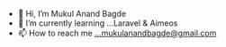 - 👋 Hi, I’m Mukul Anand Bagde
- 🌱 I’m currently learning ...Laravel & Aimeos
- 📫 How to reach me ...mukulanandbagde@gmail.com

<!---
mukulviru/mukulviru is a ✨ special ✨ repository because its `README.md` (this file) appears on your GitHub profile.
You can click the Preview link to take a look at your changes.
--->
